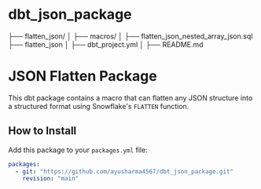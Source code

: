 # dbt_json_package
├── flatten_json/
│   ├── macros/
│       ├── flatten_json_nested_array_json.sql
        ├── flatten_json
│   ├── dbt_project.yml
│   ├── README.md

# JSON Flatten Package

This dbt package contains a macro that can flatten any JSON structure into a structured format using Snowflake's `FLATTEN` function.

## How to Install

Add this package to your `packages.yml` file:

```yaml
packages:
  - git: "https://github.com/ayusharma4567/dbt_json_package.git"
    revision: "main"

